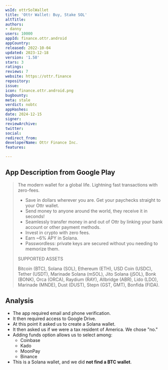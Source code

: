 ```yaml
---
wsId: ottrSolWallet
title: 'Ottr Wallet: Buy, Stake SOL'
altTitle: 
authors:
- danny
users: 10000
appId: finance.ottr.android
appCountry: 
released: 2022-10-04
updated: 2023-12-18
version: '1.58'
stars: 3
ratings: 
reviews: 7
website: https://ottr.finance
repository: 
issue: 
icon: finance.ottr.android.png
bugbounty: 
meta: stale
verdict: nobtc
appHashes: 
date: 2024-12-15
signer: 
reviewArchive: 
twitter: 
social: 
redirect_from: 
developerName: Ottr Finance Inc.
features: 

---
```


## App Description from Google Play

> The modern wallet for a global life. Lightning fast transactions with zero-fees.
>
> - Save in dollars wherever you are. Get your paychecks straight to your Ottr wallet.
> - Send money to anyone around the world, they receive it in seconds!
> - Seamlessly transfer money in and out of Ottr by linking your bank account or other payment methods.
> - Invest in crypto with zero fees.
> - Earn ~6% APY in Solana.
> - Passwordless: private keys are secured without you needing to memorize them.
>
> SUPPORTED ASSETS
>
> Bitcoin (BTC), Solana (SOL), Ethereum (ETH), USD Coin (USDC), Tether (USDT), Marinade Solana (mSOL), Jito Solana (jSOL), Bonk (BONK), Orca (ORCA), Raydium (RAY), Allbridge (ABR), Lido (LDO), Marinade (MNDE), Dust (DUST), Stepn (GST, GMT), Bonfida (FIDA).

## Analysis 

- The app required email and phone verification.
- It then required access to Google Drive.
- At this point it asked us to create a Solana wallet.
- It then asked us if we were a tax resident of America. We chose "no."
- Adding funds option allows us to select among:
  - Coinbase
  - Kado
  - MoonPay
  - Binance
- This is a Solana wallet, and we did **not find a BTC wallet**.  
